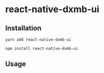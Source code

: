 # react-native-dxmb-ui

## Installation

`yarn add react-native-dxmb-ui`

`npm install react-native-dxmb-ui`

## Usage
